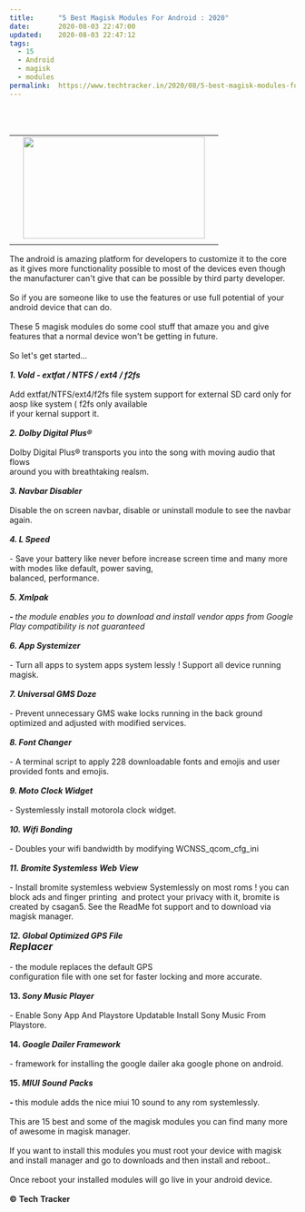 ```yaml
---
title:		"5 Best Magisk Modules For Android : 2020"
date:		2020-08-03 22:47:00
updated:	2020-08-03 22:47:12
tags: 
  - 15
  - Android
  - magisk
  - modules	
permalink:	https://www.techtracker.in/2020/08/5-best-magisk-modules-for-android-2020.html
---
```


<div><br><div class="separator" style="clear: both; text-align: center;"><br><div class="separator" style="clear: both; text-align: center;"><table cellpadding="0" cellspacing="0" class="tr-caption-container"><tbody><tr><td style="text-align: center;"><a href="https://lh3.googleusercontent.com/-V26LXRtJ0LY/XyhGlTI0CvI/AAAAAAAABWo/JaOS7vH_OdEFz-ziaUb52WMxbD2eMpYbACLcBGAsYHQ/s1600/IMG_20200802_174023_304-02-02.jpeg" imageanchor="1" style="margin-left: 1em; margin-right: 1em;"><img src="https://lh3.googleusercontent.com/-V26LXRtJ0LY/XyhGlTI0CvI/AAAAAAAABWo/JaOS7vH_OdEFz-ziaUb52WMxbD2eMpYbACLcBGAsYHQ/s1600/IMG_20200802_174023_304-02-02.jpeg" border="0" data-original-width="1280" data-original-height="720" width="320" height="179" class=" " title="15 Best Magisk Modules For Android : 2020" alt=""></a></td></tr><tr><td class="tr-caption" style="text-align: center;"></td></tr></tbody></table></div></div></div>The android is amazing platform for developers to customize it to the core as it gives more functionality possible to most of the devices even though the manufacturer can't give that can be possible by third party developer.<div><br></div><div>So if you are someone like to use the features or use full potential of your android device that can do.</div><div><br></div><div>These 5 magisk modules do some cool stuff that amaze you and give features that a normal device won't be getting in future.</div><div><br></div><div>So let's get started...</div><div><br></div><div><b><i>1. Vold - extfat / NTFS / ext4 / f2fs</i></b></div><div><b><i><br></i></b></div><div>Add extfat/NTFS/ext4/f2fs file system support for external SD card only for aosp like system ( f2fs only available&nbsp;</div><div>if your kernal support it.</div><div><b><i><br></i></b></div><div><b><i>2. Dolby Digital Plus®</i></b></div><div><b><i><br></i></b></div><div>Dolby Digital Plus® transports you into the song with moving audio that flows</div><div>around you with breathtaking realsm.</div><div><b><i><br></i></b></div><div><b><i>3. Navbar Disabler</i></b></div><div><b><i><br></i></b></div><div>Disable the on screen navbar, disable or uninstall module to see the navbar again.</div><div><br></div><div><b><i>4. L Speed</i></b></div><div><b><i><br></i></b></div><div>- Save your battery like never before increase screen time and many more with modes like default, power saving,</div><div>balanced, performance.</div><div><br></div><div><b><i>5. Xmlpak</i></b></div><div><b><i><br></i></b></div><div><i style=""><b>- </b>the module enables you to download and install vendor apps from Google Play compatibility is not guaranteed</i></div><div><i style=""><br></i></div><div><b><i>6. App Systemizer</i></b></div><div><b><i><br></i></b></div><div>- Turn all apps to system apps system lessly ! Support all device running magisk.</div><div><b><i><br></i></b></div><div><b><i>7. Universal GMS Doze</i></b></div><div><b><i><br></i></b></div><div>- Prevent unnecessary GMS wake locks running in the back ground optimized and adjusted with modified services.</div><div><b><i><br></i></b></div><div><b><i>8. Font Changer</i></b></div><div><b><i><br></i></b></div><div>- A terminal script to apply 228 downloadable fonts and emojis and user provided fonts and emojis.</div><div><b><i><br></i></b></div><div><b><i>9. Moto Clock Widget&nbsp;</i></b></div><div><b><i><br></i></b></div><div>- Systemlessly install motorola clock widget.</div><div><b><i><br></i></b></div><div><b><i>10. Wifi Bonding</i></b></div><div><b><i><br></i></b></div><div>- Doubles your wifi bandwidth by modifying WCNSS_qcom_cfg_ini</div><div><br></div><div><b><i>11. Bromite Systemless Web View</i></b></div><div><b><i><br></i></b></div><div>- Install bromite systemless webview Systemlessly on most roms ! you can block ads and finger printing&nbsp; and protect your privacy with it, bromite is created by csagan5. See the ReadMe fot support and to download via magisk manager.</div><div><b><i><br></i></b></div><div><b><i>12. Global Optimized GPS File&nbsp;</i></b></div><div><b style="font-size: 1.25em;"><i>Replacer</i></b><br></div><div><br></div><div>- the module replaces the default GPS</div><div>configuration file with one set for faster locking and more accurate.</div><div><br></div><div><b>13. <i>Sony Music Player</i></b></div><div><br></div><div>- Enable Sony App And Playstore Updatable Install Sony Music From Playstore.</div><div><br></div><div><b>14. <i>Google Dailer Framework</i></b></div><div><b><i><br></i></b></div><div>- framework for installing the google dailer aka google phone on android.</div><div><b><br></b></div><div><b>15. </b><i style="font-weight: bold;">MIUI</i> <i style="font-weight: bold;">Sound</i> <b style=""><i>Packs</i></b></div><div><b><i><br></i></b></div><div><i style="font-weight: bold;">- </i>this module adds the nice miui 10 sound to any rom systemlessly.</div><div><br></div><div>This are 15 best and some of the magisk modules you can find many more of awesome in magisk manager.</div><div><br></div><div>If you want to install this modules you must root your device with magisk and install manager and go to downloads and then install and reboot..</div><div><br></div><div>Once reboot your installed modules will go live in your android device.</div><div><br></div><div><b>©</b> <b>Tech</b> <b>Tracker</b>&nbsp;</div><div><b><i><br></i></b></div>
<!-- no comments on this post -->